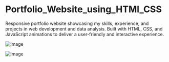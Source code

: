 # Portfolio_Website_using_HTMl_CSS

Responsive portfolio website showcasing my skills, experience, and projects in web development and data analysis. Built with HTML, CSS, and JavaScript animations to deliver a user-friendly and interactive experience.

![image](https://github.com/user-attachments/assets/842e59f0-aba9-4f4a-b8a4-0bb8d6f82a0a)

![image](https://github.com/user-attachments/assets/45df3bd6-3146-46ee-8be2-6f951636f828)
